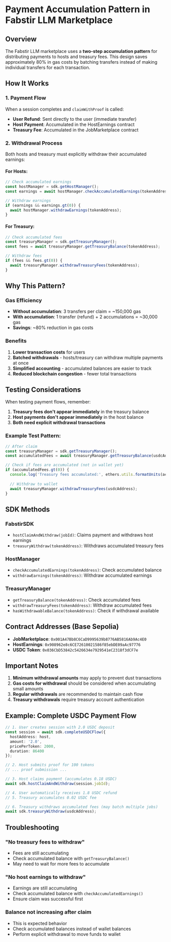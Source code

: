 # Payment Accumulation Pattern in Fabstir LLM Marketplace

## Overview
The Fabstir LLM marketplace uses a **two-step accumulation pattern** for distributing payments to hosts and treasury fees. This design saves approximately 80% in gas costs by batching transfers instead of making individual transfers for each transaction.

## How It Works

### 1. Payment Flow
When a session completes and `claimWithProof` is called:
- **User Refund**: Sent directly to the user (immediate transfer)
- **Host Payment**: Accumulated in the HostEarnings contract
- **Treasury Fee**: Accumulated in the JobMarketplace contract

### 2. Withdrawal Process
Both hosts and treasury must explicitly withdraw their accumulated earnings:

#### For Hosts:
```typescript
// Check accumulated earnings
const hostManager = sdk.getHostManager();
const earnings = await hostManager.checkAccumulatedEarnings(tokenAddress);

// Withdraw earnings
if (earnings && earnings.gt(0)) {
  await hostManager.withdrawEarnings(tokenAddress);
}
```

#### For Treasury:
```typescript
// Check accumulated fees
const treasuryManager = sdk.getTreasuryManager();
const fees = await treasuryManager.getTreasuryBalance(tokenAddress);

// Withdraw fees
if (fees && fees.gt(0)) {
  await treasuryManager.withdrawTreasuryFees(tokenAddress);
}
```

## Why This Pattern?

### Gas Efficiency
- **Without accumulation**: 3 transfers per claim = ~150,000 gas
- **With accumulation**: 1 transfer (refund) + 2 accumulations = ~30,000 gas
- **Savings**: ~80% reduction in gas costs

### Benefits
1. **Lower transaction costs** for users
2. **Batched withdrawals** - hosts/treasury can withdraw multiple payments at once
3. **Simplified accounting** - accumulated balances are easier to track
4. **Reduced blockchain congestion** - fewer total transactions

## Testing Considerations

When testing payment flows, remember:

1. **Treasury fees don't appear immediately** in the treasury balance
2. **Host payments don't appear immediately** in the host balance
3. **Both need explicit withdrawal transactions**

### Example Test Pattern:
```typescript
// After claim
const treasuryManager = sdk.getTreasuryManager();
const accumulatedFees = await treasuryManager.getTreasuryBalance(usdcAddress);

// Check if fees are accumulated (not in wallet yet)
if (accumulatedFees.gt(0)) {
  console.log('Treasury fees accumulated:', ethers.utils.formatUnits(accumulatedFees, 6));
  
  // Withdraw to wallet
  await treasuryManager.withdrawTreasuryFees(usdcAddress);
}
```

## SDK Methods

### FabstirSDK
- `hostClaimAndWithdraw(jobId)`: Claims payment and withdraws host earnings
- `treasuryWithdraw(tokenAddress)`: Withdraws accumulated treasury fees

### HostManager
- `checkAccumulatedEarnings(tokenAddress)`: Check accumulated balance
- `withdrawEarnings(tokenAddress)`: Withdraw accumulated earnings

### TreasuryManager
- `getTreasuryBalance(tokenAddress)`: Check accumulated fees
- `withdrawTreasuryFees(tokenAddress)`: Withdraw accumulated fees
- `hasWithdrawableBalance(tokenAddress)`: Check if withdrawal available

## Contract Addresses (Base Sepolia)
- **JobMarketplace**: `0x001A47Bb8C6CaD9995639b8776AB5816Ab9Ac4E0`
- **HostEarnings**: `0x908962e8c6CE72610021586f85ebDE09aAc97776`
- **USDC Token**: `0x036CbD53842c5426634e7929541eC2318f3dCF7e`

## Important Notes

1. **Minimum withdrawal amounts** may apply to prevent dust transactions
2. **Gas costs for withdrawal** should be considered when accumulating small amounts
3. **Regular withdrawals** are recommended to maintain cash flow
4. **Treasury withdrawals** require treasury account authentication

## Example: Complete USDC Payment Flow

```typescript
// 1. User creates session with 2.0 USDC deposit
const session = await sdk.completeUSDCFlow({
  hostAddress: host,
  amount: '2.0',
  pricePerToken: 2000,
  duration: 86400
});

// 2. Host submits proof for 100 tokens
// ... proof submission ...

// 3. Host claims payment (accumulates 0.18 USDC)
await sdk.hostClaimAndWithdraw(session.jobId);

// 4. User automatically receives 1.8 USDC refund
// 5. Treasury accumulates 0.02 USDC fee

// 6. Treasury withdraws accumulated fees (may batch multiple jobs)
await sdk.treasuryWithdraw(usdcAddress);
```

## Troubleshooting

### "No treasury fees to withdraw"
- Fees are still accumulating
- Check accumulated balance with `getTreasuryBalance()`
- May need to wait for more fees to accumulate

### "No host earnings to withdraw"
- Earnings are still accumulating
- Check accumulated balance with `checkAccumulatedEarnings()`
- Ensure claim was successful first

### Balance not increasing after claim
- This is expected behavior
- Check accumulated balances instead of wallet balances
- Perform explicit withdrawal to move funds to wallet